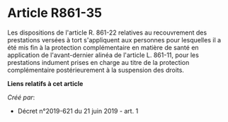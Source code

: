 # Article R861-35

Les dispositions de l'article R. 861-22 relatives au recouvrement des prestations versées à tort s'appliquent aux personnes
pour lesquelles il a été mis fin à la protection complémentaire en matière de santé en application de l'avant-dernier alinéa
de l'article L. 861-11, pour les prestations indument prises en charge au titre de la protection complémentaire
postérieurement à la suspension des droits.

**Liens relatifs à cet article**

_Créé par_:

  - Décret n°2019-621 du 21 juin 2019 - art. 1
